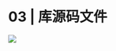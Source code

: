 # 03 | 库源码文件

![](https://static001.geekbang.org/resource/image/61/f6/611ca0a627d9a2dc8441d05083307cf6.jpg)









